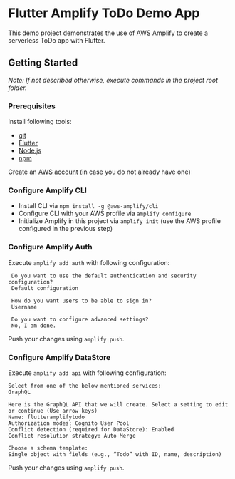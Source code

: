 # Flutter Amplify ToDo Demo App

This demo project demonstrates the use of AWS Amplify to create a serverless ToDo app with Flutter.

## Getting Started

_Note: If not described otherwise, execute commands in the project root folder._

### Prerequisites

Install following tools:
- [git](https://git-scm.com/)
- [Flutter](https://flutter.dev/docs/get-started/install)
- [Node.js](https://nodejs.org/)
- [npm](https://www.npmjs.com/get-npm)

Create an [AWS account](https://portal.aws.amazon.com/billing/signup?redirect_url=https%3A%2F%2Faws.amazon.com%2Fregistration-confirmation#/start)
(in case you do not already have one)

### Configure Amplify CLI

- Install CLI via ```npm install -g @aws-amplify/cli```
- Configure CLI with your AWS profile via ```amplify configure```
- Initialize Amplify in this project via ```amplify init``` (use the AWS profile configured in the previous step)

### Configure Amplify Auth

Execute ```amplify add auth``` with following configuration:
````
 Do you want to use the default authentication and security configuration? 
 Default configuration
 
 How do you want users to be able to sign in? 
 Username
 
 Do you want to configure advanced settings? 
 No, I am done.
````

Push your changes using ```amplify push```.

### Configure Amplify DataStore

Execute ```amplify add api``` with following configuration:
````
Select from one of the below mentioned services: 
GraphQL

Here is the GraphQL API that we will create. Select a setting to edit or continue (Use arrow keys)
Name: flutteramplifytodo 
Authorization modes: Cognito User Pool
Conflict detection (required for DataStore): Enabled 
Conflict resolution strategy: Auto Merge 

Choose a schema template: 
Single object with fields (e.g., “Todo” with ID, name, description)
````

Push your changes using ```amplify push```.
